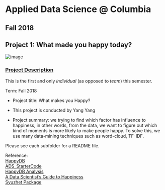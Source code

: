 # Applied Data Science @ Columbia
## Fall 2018
## Project 1: What made you happy today?

![image](figs/title.jpeg)

### [Project Description](doc/)
This is the first and only *individual* (as opposed to *team*) this semester. 

Term: Fall 2018

+ Project title: What makes you Happy?
+ This project is conducted by Yang Yang

+ Project summary: we trying to find which factor has influence to happiness, in other words, from the data, we want to figure out which kind of moments is more likely to make people happy. To solve this, we use many data-mining techniques such as word-cloud, TF-IDF.


Please see each subfolder for a README file.

Reference:  
[HappyDB](https://rit-public.github.io/HappyDB/)  
[ADS_StarterCode](https://github.com/TZstatsADS/ADS_Teaching/tree/master/Projects_StarterCodes/Project1-RNotebook)  
[HappyDB Analysis](https://www.kaggle.com/powderist/happydb-analysis)  
[A Data Scientist’s Guide to Happiness](https://medium.freecodecamp.org/a-data-scientists-guide-to-happiness-findings-from-the-happy-experiences-of-10-000-humans-fc02b5c8cbc1)  
[Syuzhet Package](https://cran.r-project.org/web/packages/syuzhet/vignettes/syuzhet-vignette.html)